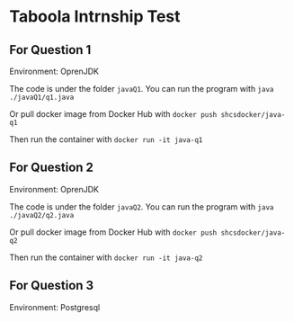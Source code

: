 # Taboola Intrnship Test
## For Question 1

Environment: OprenJDK

The code is under the folder `javaQ1`. You can run the program with `java ./javaQ1/q1.java`

Or pull docker image from Docker Hub with `docker push shcsdocker/java-q1`

Then run the container with `docker run -it java-q1`

## For Question 2

Environment: OprenJDK

The code is under the folder `javaQ2`. You can run the program with `java ./javaQ2/q2.java`

Or pull docker image from Docker Hub with `docker push shcsdocker/java-q2`

Then run the container with `docker run -it java-q2`

## For Question 3

Environment: Postgresql
